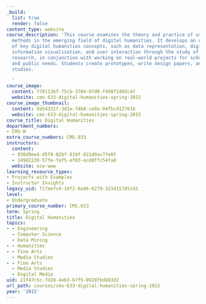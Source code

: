 ```yaml
---
_build:
  list: true
  render: false
content_type: website
course_description: 'This course examines the theory and practice of using computational
  methods in the emerging field of digital humanities. It develops an understanding
  of key digital humanities concepts, such as data representation, digital archives,
  information visualization, and user interaction through the study of contemporary
  research, in conjunction with working on real-world projects for scholarly, educational,
  and public needs. Students create prototypes, write design papers, and conduct user
  studies.

  '
course_image:
  content: 770113bf-75cb-3784-8fd0-f498f2403c47
  website: cms-633-digital-humanities-spring-2015
course_image_thumbnail:
  content: 9a54331f-3d1e-74b8-ce0a-04fbc9127616
  website: cms-633-digital-humanities-spring-2015
course_title: Digital Humanities
department_numbers:
- CMS-W
extra_course_numbers: CMS.833
instructors:
  content:
  - 930d9ee4-d5f8-02bf-619f-821d0ac7fe0f
  - 14982230-57fe-fef5-ef03-ecd8ffc54fa0
  website: ocw-www
learning_resource_types:
- Projects with Examples
- Instructor Insights
legacy_uid: f17eefc4-10f2-6a46-6279-323415785142
level:
- Undergraduate
primary_course_number: CMS.633
term: Spring
title: Digital Humanities
topics:
- - Engineering
  - Computer Science
  - Data Mining
- - Humanities
- - Fine Arts
  - Media Studies
- - Fine Arts
  - Media Studies
  - Digital Media
uid: 21f47c5c-7d28-4e63-b7f5-0928fbd883d2
url_path: courses/cms-633-digital-humanities-spring-2015
year: '2015'
---
```

